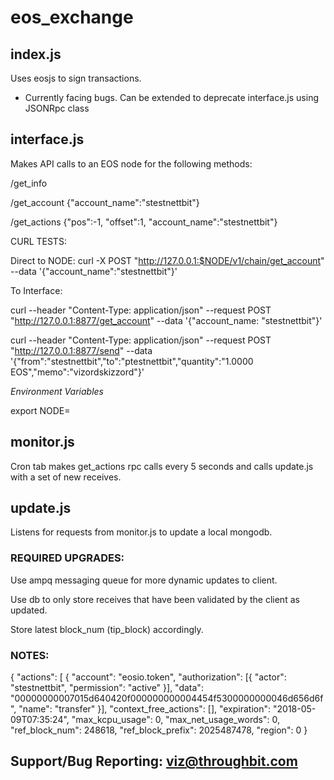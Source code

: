 # eos_exchange

## index.js

Uses eosjs to sign transactions.

* Currently facing bugs. Can be extended to deprecate interface.js using JSONRpc class

## interface.js

Makes API calls to an EOS node for the following methods:

/get_info

/get_account {"account_name":"stestnettbit"}

/get_actions {"pos":-1,  "offset":1, "account_name":"stestnettbit"}

CURL TESTS:

Direct to NODE:
curl -X POST "http://127.0.0.1:$NODE/v1/chain/get_account" --data '{"account_name":"stestnettbit"}'

To Interface:

curl --header  "Content-Type: application/json" --request POST "http://127.0.0.1:8877/get_account" --data '{"account_name: "stestnettbit"}'


curl --header  "Content-Type: application/json" --request POST "http://127.0.0.1:8877/send" --data '{"from":"stestnettbit","to":"ptestnettbit","quantity":"1.0000 EOS","memo":"vizordskizzord"}'


*Environment Variables*

export NODE=*<port defined in config.ini::http-server-address>*



## monitor.js

Cron tab makes get_actions rpc calls every 5 seconds and calls update.js with a set of new receives.

## update.js

Listens for requests from monitor.js to update a local mongodb.

### REQUIRED UPGRADES:

Use ampq messaging queue for more dynamic updates to client. 

Use db to only store receives that have been validated by the client as updated.

Store latest block_num (tip_block) accordingly.


### NOTES:

{ 
"actions": [ 
    { 
    "account": "eosio.token", 
    "authorization": [{
        "actor": "stestnettbit", 
        "permission": "active"
        }], 
    "data": "00000000007015d640420f000000000004454f5300000000046d656d6f", 
    "name": "transfer" 
    }],
"context_free_actions": [], 
"expiration": "2018-05-09T07:35:24", 
"max_kcpu_usage": 0, 
"max_net_usage_words": 0, 
"ref_block_num": 248618, 
"ref_block_prefix": 2025487478, 
"region": 0 
}

## Support/Bug Reporting: viz@throughbit.com
